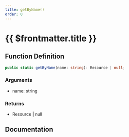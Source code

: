 ```yaml
---
title: getByName()
order: 0
---
```


# {{ $frontmatter.title }}

## Function Definition

```ts
public static getByName(name: string): Resource | null;
```

### Arguments

* name: string

### Returns

* Resource | null

## Documentation

<!--@include: ./parts/getByName.md-->
